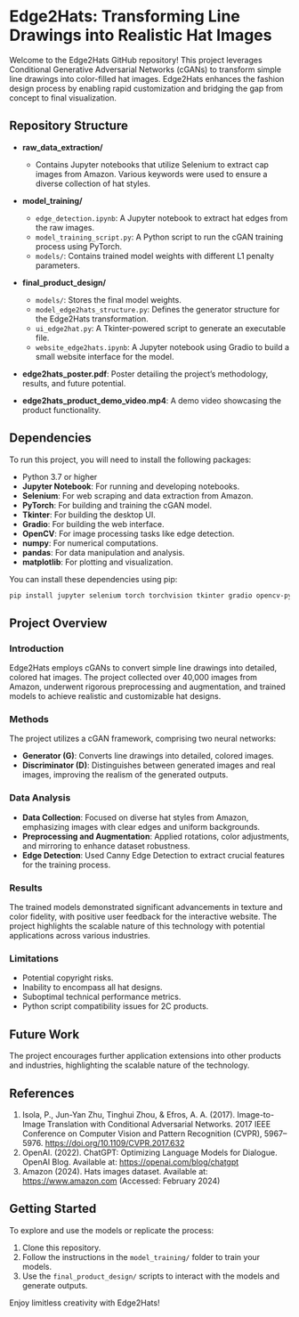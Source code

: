 # Edge2Hats: Transforming Line Drawings into Realistic Hat Images

Welcome to the Edge2Hats GitHub repository! This project leverages Conditional Generative Adversarial Networks (cGANs) to transform simple line drawings into color-filled hat images. Edge2Hats enhances the fashion design process by enabling rapid customization and bridging the gap from concept to final visualization.

## Repository Structure

- **raw_data_extraction/**
  - Contains Jupyter notebooks that utilize Selenium to extract cap images from Amazon. Various keywords were used to ensure a diverse collection of hat styles.
  
- **model_training/**
  - `edge_detection.ipynb`: A Jupyter notebook to extract hat edges from the raw images.
  - `model_training_script.py`: A Python script to run the cGAN training process using PyTorch.
  - `models/`: Contains trained model weights with different L1 penalty parameters.

- **final_product_design/**
  - `models/`: Stores the final model weights.
  - `model_edge2hats_structure.py`: Defines the generator structure for the Edge2Hats transformation.
  - `ui_edge2hat.py`: A Tkinter-powered script to generate an executable file.
  - `website_edge2hats.ipynb`: A Jupyter notebook using Gradio to build a small website interface for the model.
  
- **edge2hats_poster.pdf**: Poster detailing the project’s methodology, results, and future potential.
- **edge2hats_product_demo_video.mp4**: A demo video showcasing the product functionality.

## Dependencies

To run this project, you will need to install the following packages:

- Python 3.7 or higher
- **Jupyter Notebook**: For running and developing notebooks.
- **Selenium**: For web scraping and data extraction from Amazon.
- **PyTorch**: For building and training the cGAN model.
- **Tkinter**: For building the desktop UI.
- **Gradio**: For building the web interface.
- **OpenCV**: For image processing tasks like edge detection.
- **numpy**: For numerical computations.
- **pandas**: For data manipulation and analysis.
- **matplotlib**: For plotting and visualization.

You can install these dependencies using pip:

```bash
pip install jupyter selenium torch torchvision tkinter gradio opencv-python numpy pandas matplotlib
```

## Project Overview

### Introduction
Edge2Hats employs cGANs to convert simple line drawings into detailed, colored hat images. The project collected over 40,000 images from Amazon, underwent rigorous preprocessing and augmentation, and trained models to achieve realistic and customizable hat designs.

### Methods
The project utilizes a cGAN framework, comprising two neural networks:
- **Generator (G)**: Converts line drawings into detailed, colored images.
- **Discriminator (D)**: Distinguishes between generated images and real images, improving the realism of the generated outputs.

### Data Analysis
- **Data Collection**: Focused on diverse hat styles from Amazon, emphasizing images with clear edges and uniform backgrounds.
- **Preprocessing and Augmentation**: Applied rotations, color adjustments, and mirroring to enhance dataset robustness.
- **Edge Detection**: Used Canny Edge Detection to extract crucial features for the training process.

### Results
The trained models demonstrated significant advancements in texture and color fidelity, with positive user feedback for the interactive website. The project highlights the scalable nature of this technology with potential applications across various industries.

### Limitations
- Potential copyright risks.
- Inability to encompass all hat designs.
- Suboptimal technical performance metrics.
- Python script compatibility issues for 2C products.

## Future Work
The project encourages further application extensions into other products and industries, highlighting the scalable nature of the technology.

## References
1. Isola, P., Jun-Yan Zhu, Tinghui Zhou, & Efros, A. A. (2017). Image-to-Image Translation with Conditional Adversarial Networks. 2017 IEEE Conference on Computer Vision and Pattern Recognition (CVPR), 5967–5976. https://doi.org/10.1109/CVPR.2017.632
2. OpenAI. (2022). ChatGPT: Optimizing Language Models for Dialogue. OpenAI Blog. Available at: https://openai.com/blog/chatgpt
3. Amazon (2024). Hats images dataset. Available at: https://www.amazon.com (Accessed: February 2024)

## Getting Started
To explore and use the models or replicate the process:
1. Clone this repository.
2. Follow the instructions in the `model_training/` folder to train your models.
3. Use the `final_product_design/` scripts to interact with the models and generate outputs.

Enjoy limitless creativity with Edge2Hats!
